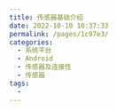 ```yaml
---
title: 传感器基础介绍
date: 2022-10-10 10:37:33
permalink: /pages/1c97e3/
categories:
  - 系统平台
  - Android
  - 传感器及连接性
  - 传感器
tags:
  - 
---
```

